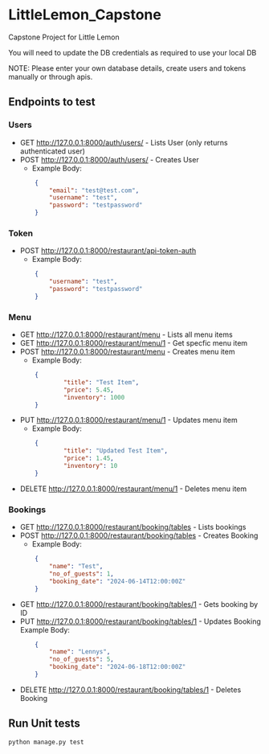 # LittleLemon_Capstone
Capstone Project for Little Lemon 

You will need to update the DB credentials as required to use your local DB

NOTE: Please enter your own database details, create users and tokens manually or through apis. 

## Endpoints to test 
### Users

* GET http://127.0.0.1:8000/auth/users/ - Lists User (only returns authenticated user)
* POST http://127.0.0.1:8000/auth/users/ - Creates User 
    * Example Body:
    ```json
        {
            "email": "test@test.com",
            "username": "test",
            "password": "testpassword"
        }
    ```

### Token

* POST http://127.0.0.1:8000/restaurant/api-token-auth
    * Example Body:
    ```json
        {
            "username": "test",
            "password": "testpassword"
        }
    ```

### Menu
* GET http://127.0.0.1:8000/restaurant/menu - Lists all menu items
* GET http://127.0.0.1:8000/restaurant/menu/1 - Get specfic menu item
* POST http://127.0.0.1:8000/restaurant/menu - Creates menu item
    * Example Body:
    ```json
        {
                "title": "Test Item",
                "price": 5.45,
                "inventory": 1000
        }
    ```
* PUT http://127.0.0.1:8000/restaurant/menu/1 - Updates menu item
    * Example Body:
    ```json
        {
                "title": "Updated Test Item",
                "price": 1.45,
                "inventory": 10
        }
    ```
* DELETE http://127.0.0.1:8000/restaurant/menu/1 - Deletes menu item

### Bookings
* GET http://127.0.0.1:8000/restaurant/booking/tables - Lists bookings
* POST http://127.0.0.1:8000/restaurant/booking/tables - Creates Booking
    * Example Body:
    ```json
        {
            "name": "Test",
            "no_of_guests": 1,
            "booking_date": "2024-06-14T12:00:00Z"
        }
    ```
* GET http://127.0.0.1:8000/restaurant/booking/tables/1 - Gets booking by ID
* PUT http://127.0.0.1:8000/restaurant/booking/tables/1 - Updates Booking
    Example Body:
    ```json
        {
            "name": "Lennys",
            "no_of_guests": 5,
            "booking_date": "2024-06-18T12:00:00Z"
        }
    ```
* DELETE http://127.0.0.1:8000/restaurant/booking/tables/1 - Deletes Booking

## Run Unit tests

```python manage.py test```
